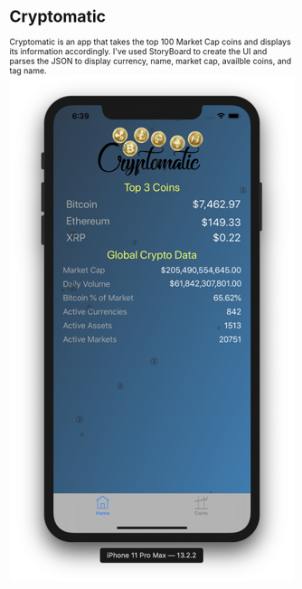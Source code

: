 # Cryptomatic
Cryptomatic is an app that takes the top 100 Market Cap coins and displays its information accordingly.
I've used StoryBoard to create the UI and parses the JSON to display currency, name, market cap, availble coins, and tag name.
![home](https://github.com/JonG87/Cryptomatic/blob/master/cryptmatic_home.png)

